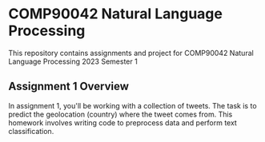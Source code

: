 # COMP90042 Natural Language Processing

This repository contains assignments and project for COMP90042 Natural Language Processing 2023 Semester 1

## Assignment 1 Overview
In assignment 1, you'll be working with a collection of tweets. The task is to predict the geolocation (country) where the tweet comes from. This homework involves writing code to preprocess data and perform text classification.
